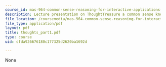 ```yaml
---
course_id: mas-964-common-sense-reasoning-for-interactive-applications-fall-2002
description: Lecture presentation on ThoughtTreasure a common sense knowledge base.
file_location: /coursemedia/mas-964-common-sense-reasoning-for-interactive-applications-fall-2002/cfda926676180c177325d2620ba1692d_thoughts_part1.pdf
file_type: application/pdf
layout: pdf
title: thoughts_part1.pdf
type: course
uid: cfda926676180c177325d2620ba1692d

---
```

None